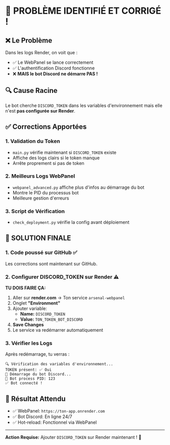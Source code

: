 # 🚨 PROBLÈME IDENTIFIÉ ET CORRIGÉ !

## ❌ Le Problème
Dans les logs Render, on voit que :
- ✅ Le WebPanel se lance correctement
- ✅ L'authentification Discord fonctionne  
- ❌ **MAIS le bot Discord ne démarre PAS !**

## 🔍 Cause Racine
Le bot cherche `DISCORD_TOKEN` dans les variables d'environnement mais elle n'est **pas configurée sur Render**.

## ✅ Corrections Apportées

### 1. Validation du Token 
- `main.py` vérifie maintenant si `DISCORD_TOKEN` existe
- Affiche des logs clairs si le token manque
- Arrête proprement si pas de token

### 2. Meilleurs Logs WebPanel
- `webpanel_advanced.py` affiche plus d'infos au démarrage du bot
- Montre le PID du processus bot
- Meilleure gestion d'erreurs

### 3. Script de Vérification
- `check_deployment.py` vérifie la config avant déploiement

## 🎯 SOLUTION FINALE

### 1. Code poussé sur GitHub ✅
Les corrections sont maintenant sur GitHub.

### 2. Configurer DISCORD_TOKEN sur Render ⚠️
**TU DOIS FAIRE ÇA:**

1. Aller sur **render.com** → Ton service `arsenal-webpanel`
2. Onglet **"Environment"**  
3. Ajouter variable:
   - **Name:** `DISCORD_TOKEN`
   - **Value:** `TON_TOKEN_BOT_DISCORD`
4. **Save Changes**
5. Le service va redémarrer automatiquement

### 3. Vérifier les Logs
Après redémarrage, tu verras :
```
🔍 Vérification des variables d'environnement...
TOKEN présent: ✅ Oui
🤖 Démarrage du bot Discord...
🚀 Bot process PID: 123
✅ Bot connecté !
```

## 🎉 Résultat Attendu
- ✅ WebPanel: `https://ton-app.onrender.com`
- ✅ Bot Discord: En ligne 24/7
- ✅ Hot-reload: Fonctionnel via WebPanel

---
**Action Requise:** Ajouter `DISCORD_TOKEN` sur Render maintenant ! 🚀

